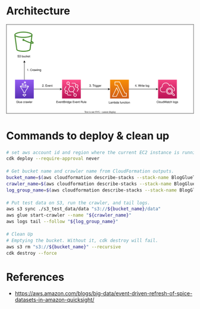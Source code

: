 # Architecture

[![Architecture](./blog_glue_trigger_architecture_diagram.drawio.svg)](./blog_glue_trigger_architecture_diagram.drawio.svg)

# Commands to deploy & clean up

```bash
# set aws account id and region where the current EC2 instance is running.
cdk deploy --require-approval never

# Get bucket name and crawler name from CloudFormation outputs.
bucket_name=$(aws cloudformation describe-stacks --stack-name BlogGlueTriggerStack --output text --query 'Stacks[0].Outputs[?OutputKey==`BlogGlueCrawlerBucketName`].OutputValue')
crawler_name=$(aws cloudformation describe-stacks --stack-name BlogGlueTriggerStack --output text --query 'Stacks[0].Outputs[?OutputKey==`BlogGlueCrawlerName`].OutputValue')
log_group_name=$(aws cloudformation describe-stacks --stack-name BlogGlueTriggerStack --output text --query 'Stacks[0].Outputs[?OutputKey==`BlogGlueCrawlerEventHandlerLogGroupName`].OutputValue')

# Put test data on S3, run the crawler, and tail logs.
aws s3 sync ./s3_test_data/data "s3://${bucket_name}/data"
aws glue start-crawler --name "${crawler_name}"
aws logs tail --follow "${log_group_name}"

# Clean Up
# Emptying the bucket. Without it, cdk destroy will fail.
aws s3 rm "s3://${bucket_name}" --recursive
cdk destroy --force
```

# References

- https://aws.amazon.com/blogs/big-data/event-driven-refresh-of-spice-datasets-in-amazon-quicksight/
